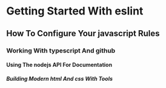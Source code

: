 # Getting Started With eslint

## How To Configure Your javascript Rules

### Working With typescript And github

#### Using The nodejs API For Documentation

##### Building Modern html And css With Tools
